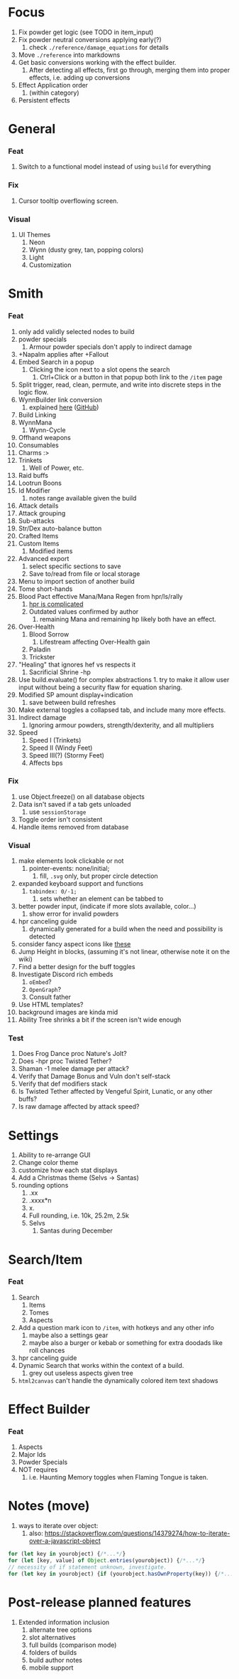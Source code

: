 # Focus
1. Fix powder get logic (see TODO in item_input)
2. Fix powder neutral conversions applying early(?)
	1. check `./reference/damage_equations` for details
3. Move `./reference` into markdowns
4. Get basic conversions working with the effect builder.
	1. After detecting all effects, first go through, merging them into proper effects, i.e. adding up conversions
5. Effect Application order
	1. (within category)
6. Persistent effects
# General
### Feat
1. Switch to a functional model instead of using `build` for everything
### Fix
1. Cursor tooltip overflowing screen.
### Visual
1. UI Themes
    1. Neon
    2. Wynn (dusty grey, tan, popping colors)
    3. Light
    4. Customization
# Smith
### Feat
1. only add validly selected nodes to build
2. powder specials
	1. Armour powder specials don't apply to indirect damage
3. +Napalm applies after +Fallout
4. Embed Search in a popup
	1. Clicking the icon next to a slot opens the search
		1. Ctrl+Click or a button in that popup both link to the `/item` page
5. Split trigger, read, clean, permute, and write into discrete steps in the logic flow.
6. WynnBuilder link conversion
	1. explained [here](https://discord.com/channels/819455894890872862/823070794686529577/1393454270594154546) ([GitHub](https://github.com/wynnbuilder/wynnbuilder.github.io/blob/master/ENCODING.md))
7. Build Linking
8. WynnMana
	1. Wynn-Cycle
9. Offhand weapons
10. Consumables
11. Charms :>
12. Trinkets
	1. Well of Power, etc.
13. Raid buffs
14. Lootrun Boons
15. Id Modifier
	1. notes range available given the build
16. Attack details
17. Attack grouping
18. Sub-attacks
19. Str/Dex auto-balance button
20. Crafted Items
21. Custom Items
	1. Modified items
22. Advanced export
	1. select specific sections to save
	2. Save to/read from file or local storage
23. Menu to import section of another build
24. Tome short-hands
25. Blood Pact effective Mana/Mana Regen from hpr/ls/rally
    1. [hpr is complicated](https://forums.wynncraft.com/threads/the-health-regen-formula-has-been-reverse-engineered.292017/)
    1. Outdated values confirmed by author
        1. remaining Mana and remaining hp likely both have an effect.
26. Over-Health
    1. Blood Sorrow
        1. Lifestream affecting Over-Health gain
    2. Paladin
    3. Trickster
27. "Healing" that ignores hef vs respects it
    1. Sacrificial Shrine -hp
28.  Use build.evaluate() for complex abstractions
    1. try to make it allow user input without being a security flaw for equation sharing.
29. Modified SP amount display+indication
    1. save between build refreshes
30. Make external toggles a collapsed tab, and include many more effects.
31. Indirect damage
	1. Ignoring armour powders, strength/dexterity, and all multipliers
32. Speed
	1. Speed I (Trinkets)
	2. Speed II (Windy Feet)
	3. Speed III(?) (Stormy Feet)
	4. Affects bps
### Fix
1. use Object.freeze() on all database objects
2. Data isn't saved if a tab gets unloaded
	1. use `sessionStorage`
3. Toggle order isn't consistent
4. Handle items removed from database
### Visual
1. make elements look clickable or not
    1. pointer-events: none/initial;
        1. fill, `.svg` only, but proper circle detection
2. expanded keyboard support and functions
    1. `tabindex: 0/-1;`
        1. sets whether an element can be tabbed to
3. better powder input, (indicate if more slots available, color...)
	1. show error for invalid powders
4. hpr canceling guide
	1. dynamically generated for a build when the need and possibility is detected
5. consider fancy aspect icons like [these](https://discord.com/channels/143852930036924417/296377212939010050/1366799330534756423)
6. Jump Height in blocks, (assuming it's not linear, otherwise note it on the wiki)
7. Find a better design for the buff toggles
8. Investigate Discord rich embeds
    1. `oEmbed`?
    2. `OpenGraph`?
    3. Consult father
9. Use HTML templates?
10. background images are kinda mid
11. Ability Tree shrinks a bit if the screen isn't wide enough
### Test
1. Does Frog Dance proc Nature's Jolt?
2. Does -hpr proc Twisted Tether?
3. Shaman -1 melee damage per attack?
4. Verify that Damage Bonus and Vuln don't self-stack
5. Verify that def modifiers stack
6. Is Twisted Tether affected by Vengeful Spirit, Lunatic, or any other buffs?
7. Is raw damage affected by attack speed?
# Settings
1. Ability to re-arrange GUI
2. Change color theme
3. customize how each stat displays
4. Add a Christmas theme (Selvs -> Santas)
5. rounding options
    1. .xx
    2. .xxxx\*n
    3. x.
    4. Full rounding, i.e. 10k, 25.2m, 2.5k
    5. Selvs
        1. Santas during December
# Search/Item
### Feat
1. Search
	1. Items
	2. Tomes
	3. Aspects
2. Add a question mark icon to `/item`, with hotkeys and any other info
	1. maybe also a settings gear
	2. maybe also a burger or kebab or something for extra doodads like roll chances
3. hpr canceling guide
4. Dynamic Search that works within the context of a build.
	1. grey out useless aspects given tree
5. `html2canvas` can't handle the dynamically colored item text shadows
# Effect Builder
### Feat
1. Aspects
2. Major Ids
3. Powder Specials
4. NOT requires
	1. i.e. Haunting Memory toggles when Flaming Tongue is taken.
# Notes (move)
1. ways to iterate over object:
    1. also: https://stackoverflow.com/questions/14379274/how-to-iterate-over-a-javascript-object
```javascript
for (let key in yourobject) {/*...*/}
for (let [key, value] of Object.entries(yourobject)) {/*...*/}
// necessity of if statement unknown, investigate.
for (let key in yourobject) {if (yourobject.hasOwnProperty(key)) {/*...*/}}
```
# Post-release planned features
1. Extended information inclusion
    1. alternate tree options
    2. slot alternatives
    3. full builds (comparison mode)
    4. folders of builds
    5. build author notes
    6. mobile support
